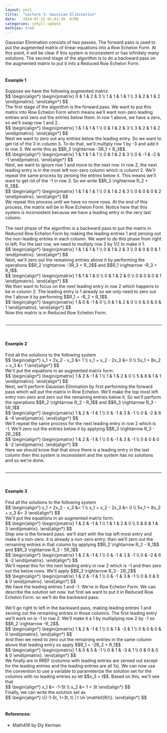 ```yaml
---
layout: post
title:  "Lecture 3: Gaussian Elimination"
date:   2024-07-22 01:01:36 -0700
categories: jekyll update
mathjax: true
---
```

Gaussian Elimination consists of two passes. The forward pass is used to put the augmented matrix of linear equations into a Row Echelon Form. At this point, it will be clear if this system is inconsistent or has infinitely many solutions. The second stage of the algorithm is to do a backward pass on the augmented matrix to put it into a Reduced Row Echelon Form.
<br>
<br>
<!------------------------------------------------------------------------------------>
<h4><b>Example 1</b></h4>
Suppose we have the following augmented matrix:
<div>
$$
\begin{align*}
\begin{pmatrix}
0 & 1 & 2 & 3 \\
1 & 1 & 1 & 1 \\
3 & 2 & 1 & 2
\end{pmatrix}.
\end{align*}
$$
</div>
The first stage of the algorithm is the forward pass. We want to put this matrix into Row Echelon Form which means we'll want non-zero leading entries and zero out the entries below them. In row 1 above, we have a zero, so we'll swap row 1 and 2.
<div>
$$
\begin{align*}
\begin{pmatrix}
1 & 1 & 1 & 1 \\
0 & 1 & 2 & 3 \\
3 & 2 & 1 & 2
\end{pmatrix}.
\end{align*}
$$
</div>
Next we want to zero out any entries below the leading entry. So we want to get rid of the 3 in column 3. To do that, we'll multiply row 1 by -3 and add it to row 3. We write this as $$R_3 \rightarrow -3R_1 + R_3$$.
<div>
$$
\begin{align*}
\begin{pmatrix}
1 & 1 & 1 & 1 \\
0 & 1 & 2 & 3 \\
0 & -1 & -2 & -1
\end{pmatrix}.
\end{align*}
$$
</div>
Next, we want to ignore row 1 and move to the next row. In row 2, the next leading entry is in the most left non-zero column which is column 2. We'll repeat the same process by zeroing the entries below it. This means we'll want to get rid of the -1 in row 3. So we write $$R_3 \rightarrow R_2 + R_3$$.
<div>
$$
\begin{align*}
\begin{pmatrix}
1 & 1 & 1 & 1 \\
0 & 1 & 2 & 3 \\
0 & 0 & 0 & 2
\end{pmatrix}.
\end{align*}
$$
</div>
We repeat this process until we have no more rows. At the end of this process, the matrix will be in Row Echelon Form. Notice here that this system is inconsistent because we have a leading entry in the very last column. 
<br>
<br>
The next phase of the algorithm is a backward pass to put the matrix in Reduced Row Echelon Form by making the leading entries 1 and zeroing out the non-leading entries in each column. We want to do this phase from right to left. For the last row, we need to multiply row 3 by 1/2 to make it 1.
<div>
$$
\begin{align*}
\begin{pmatrix}
1 & 1 & 1 & 1 \\
0 & 1 & 2 & 3 \\
0 & 0 & 0 & 1
\end{pmatrix}.
\end{align*}
$$
</div>
Next, we'll zero out the remaining entries above it by performing the operations $$R_2 \rightarrow -3R_3 + R_2$$ and $$R_1 \rightarrow -R_3 + R_1$$.
<div>
$$
\begin{align*}
\begin{pmatrix}
1 & 1 & 1 & 0 \\
0 & 1 & 2 & 0 \\
0 & 0 & 0 & 1
\end{pmatrix}.
\end{align*}
$$
</div>
We then want to focus on the next leading entry in row 2 which happens to be in column 2. The leading entry is 1 already so we only need to zero out the 1 above it by performing $$R_1 = -R_2 + R_1$$.
<div>
$$
\begin{align*}
\begin{pmatrix}
1 & 0 & -1 & 0 \\
0 & 1 & 2 & 0 \\
0 & 0 & 0 & 1
\end{pmatrix}.
\end{align*}
$$
</div>
Now this matrix is in Reduced Row Echelon Form.
<br>
<br>
<hr>
<br>
<!------------------------------------------------------------------------------------>
<h4><b>Example 2</b></h4>
Find all the solutions to the following system
<div>
$$
\begin{align*}
  x_1 + 2x_2 - x_3  &= 1 \\
  x_1 + x_2 - 2x_3  &= 0 \\
  5x_1 + 8x_2 + x_3 &= 1
\end{align*}
$$
</div>
We'll put the equations in an augmented matrix form:
<div>
$$
\begin{align*}
\begin{pmatrix}
1 & 2 & -1 & 1 \\
1 & 1 & 2 & 0 \\
5 & 8 & 1 & 1
\end{pmatrix}.
\end{align*}
$$
</div>
Next, we'll perform Gaussian Elimination by first performing the forward pass which will put the matrix in Row Echelon. We'll make the top most left entry non-zero and zero out the remaining entries below it. So we'll perform the operations $$R_2 \rightarrow R_2 - R_1$$ and $$R_3 \rightarrow R_3 - 5R_1$$
<div>
$$
\begin{align*}
\begin{pmatrix}
1 & 2 & -1 & 1 \\
0 & -1 & 3 & -1 \\
0 & -2 & 6 & -4
\end{pmatrix}.
\end{align*}
$$
</div>
We'll repeat the same process for the next leading entry in row 2 which is -1. We'll zero out the entries below it by applying $$R_3 \rightarrow R_3 - 2R_2$$ 
<div>
$$
\begin{align*}
\begin{pmatrix}
1 & 2 & -1 & 1 \\
0 & -1 & 3 & -1 \\
0 & 0 & 0 & -2
\end{pmatrix}.
\end{align*}
$$
</div>
Here we should know that that since there is a leading entry in the last column then this system is inconsistent and the system has no solutions and so we're done.
<br>
<br>
<hr>
<br>
<!------------------------------------------------------------------------------------>
<h4><b>Example 3</b></h4>
Find all the solutions to the following system
<div>
$$
\begin{align*}
x_1 + 2x_2 - x_3  &= 1 \\
x_1 + x_2 - 2x_3 &= 0 \\
5x_1 + 8x_2 + x_3 &= 3
\end{align*}
$$
</div>
We'll put the equations in an augmented matrix form:
<div>
$$
\begin{align*}
\begin{pmatrix}
1 & 2 & -1 & 1 \\
1 & 1 & 2 & 0 \\
5 & 8 & 1 & 3
\end{pmatrix}.
\end{align*}
$$
</div>
Step one is the forward pass. we'll start with the top left most entry and make it a non-zero. it is already a non-zero entry. then we'll zero out the remaining entries in that column by applying $$R_2 \rightarrow R_2 - R_1$$ and $$R_3 \rightarrow R_3 - 5R_1$$
<div>
$$
\begin{align*}
\begin{pmatrix}
1 & 2 & -1 & 1 \\
0 & -1 & 3 & -1 \\
0 & -2 & 6 & -2
\end{pmatrix}.
\end{align*}
$$
</div>
We'll repeat this for the next leading entry in row 2 which is -1 and then zero out the below rows. We'll apply $$R_3 \rightarrow R_3 - 2R_2$$
<div>
$$
\begin{align*}
\begin{pmatrix}
1 & 2 & -1 & 1 \\
0 & -1 & 3 & -1 \\
0 & 0 & 0 & 0
\end{pmatrix}.
\end{align*}
$$
</div>
We have the leading entries 1 and -1. We're in Row Echelon Form. We can describe the solution set now. but first we want to put it in Reduced Row Echelon Form. so we'll do the backward pass.
<br>
<br>
We'll go right to left in the backward pass, making leading entries 1 and zeroing out the remaining entries in those columns. The first leading entry we'll work on is -1 in row 2. We'll make it a 1 by multiplying row 2 by -1 so $$R_2 \rightarrow -R_2$$. 
<div>
$$
\begin{align*}
\begin{pmatrix}
1 & 2 & -1 & 1 \\
0 & 1 & -3 & 1 \\
0 & 0 & 0 & 0
\end{pmatrix}.
\end{align*}
$$
</div>
And then we need to zero out the remaining entries in the same column above that leading entry so apply $$R_1 = -2R_2 + R_1$$
<div>
$$
\begin{align*}
\begin{pmatrix}
1 & 0 & 5 & -1 \\
0 & 1 & -3 & 1 \\
0 & 0 & 0 & 0
\end{pmatrix}.
\end{align*}
$$
</div>
We finally are in RREF (columns with leading entries are zeroed out except for the leading entries and the leading entries are all 1s). We can now use the convention to use a variable to parameterize the solution set for the columns with no leading entries so let $$x_3 = t$$. Based on this, we'll see that
<div>
$$
\begin{align*}
x_1 &= -1-5t \\
x_2 &= 1 + 3t
\end{align*}
$$
</div>
Finally, we can write the solution set as
<div>
$$
\begin{align*}
\{(-1-5t, 1+3t, t) | t \in \mathbf{R}\}.
\end{align*}
$$
</div>
<br>
<!------------------------------------------------------------------------------------>
<h4><b>References:</b></h4>
<ul>
<li>Math416 by Ely Kerman</li>
</ul>

























